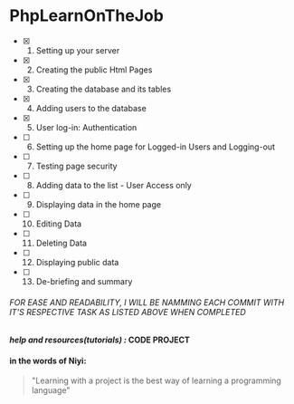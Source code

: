 # PhpLearnOnTheJob


  - [x]  1. Setting up your server
  - [x] 2. Creating the public Html Pages
  - [x] 3. Creating the database and its tables
  - [x] 4. Adding users to the database
  - [x] 5. User log-in: Authentication
  - [ ] 6. Setting up the home page for Logged-in Users and Logging-out
  - [ ] 7. Testing page security
  - [ ] 8. Adding data to the list - User Access only
  - [ ] 9. Displaying data in the home page
  - [ ] 10. Editing Data
  - [ ] 11. Deleting Data
  - [ ] 12. Displaying public data
  - [ ] 13. De-briefing and summary

###### FOR EASE AND READABILITY, I WILL BE NAMMING EACH COMMIT WITH IT'S RESPECTIVE TASK AS LISTED ABOVE WHEN COMPLETED

 #### **_help and resources(tutorials) :_ CODE PROJECT**

 #### in the words of Niyi:
 > "Learning with a project is the best way of learning a programming language"